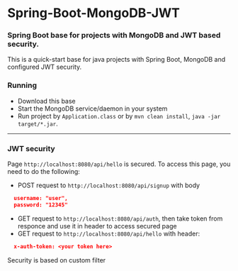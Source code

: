 # Spring-Boot-MongoDB-JWT
### Spring Boot base for projects with MongoDB and JWT based security.
This is a quick-start base for java projects with Spring Boot, MongoDB and configured JWT security.
### Running
* Download this base
* Start the MongoDB service/daemon in your system 
* Run project by `Application.class` or by `mvn clean install`, `java -jar target/*.jar`.

---
### JWT security
Page `http://localhost:8080/api/hello` is secured. To access this page, you need to do the following:

* POST request to `http://localhost:8080/api/signup` with body
```json
  username: "user",
  password: "12345"
```
* GET request to `http://localhost:8080/api/auth`, then take token from responce and use it in header to access secured page
* GET request to `http://localhost:8080/api/hello` with header:
```json
  x-auth-token: <your token here>
```

Security is based on custom filter 
